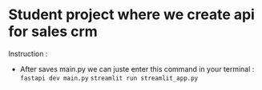 # Student project where we create api for sales crm

Instruction :
- After saves main.py we can juste enter this command in your terminal :
```fastapi dev main.py```
```streamlit run streamlit_app.py```

